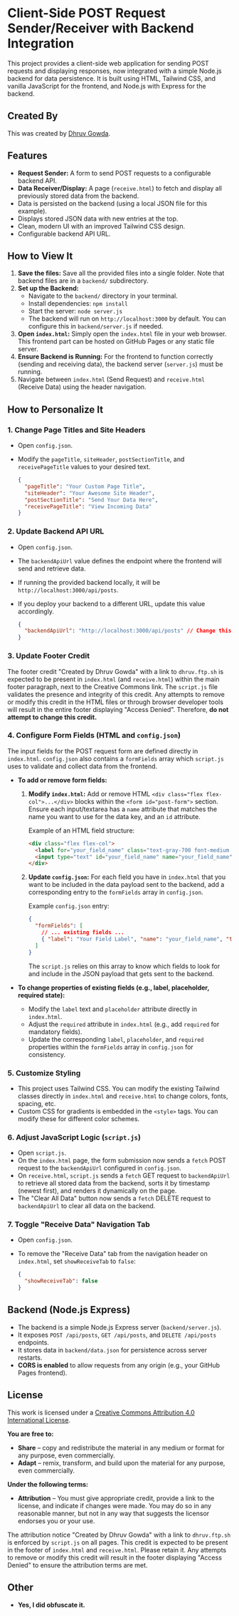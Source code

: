 # Client-Side POST Request Sender/Receiver with Backend Integration

This project provides a client-side web application for sending POST requests and displaying responses, now integrated with a simple Node.js backend for data persistence. It is built using HTML, Tailwind CSS, and vanilla JavaScript for the frontend, and Node.js with Express for the backend.

## Created By

This was created by [Dhruv Gowda](dhruv.ftp.sh).

## Features

*   **Request Sender:** A form to send POST requests to a configurable backend API.
*   **Data Receiver/Display:** A page (`receive.html`) to fetch and display all previously stored data from the backend.
*   Data is persisted on the backend (using a local JSON file for this example).
*   Displays stored JSON data with new entries at the top.
*   Clean, modern UI with an improved Tailwind CSS design.
*   Configurable backend API URL.

## How to View It

1.  **Save the files:** Save all the provided files into a single folder. Note that backend files are in a `backend/` subdirectory.
2.  **Set up the Backend:**
    *   Navigate to the `backend/` directory in your terminal.
    *   Install dependencies: `npm install`
    *   Start the server: `node server.js`
    *   The backend will run on `http://localhost:3000` by default. You can configure this in `backend/server.js` if needed.
3.  **Open `index.html`:** Simply open the `index.html` file in your web browser. This frontend part can be hosted on GitHub Pages or any static file server.
4.  **Ensure Backend is Running:** For the frontend to function correctly (sending and receiving data), the backend server (`server.js`) must be running.
5.  Navigate between `index.html` (Send Request) and `receive.html` (Receive Data) using the header navigation.

## How to Personalize It

### 1. Change Page Titles and Site Headers

*   Open `config.json`.
*   Modify the `pageTitle`, `siteHeader`, `postSectionTitle`, and `receivePageTitle` values to your desired text.

    ```json
    {
      "pageTitle": "Your Custom Page Title",
      "siteHeader": "Your Awesome Site Header",
      "postSectionTitle": "Send Your Data Here",
      "receivePageTitle": "View Incoming Data"
    }
    ```

### 2. Update Backend API URL

*   Open `config.json`.
*   The `backendApiUrl` value defines the endpoint where the frontend will send and retrieve data.
*   If running the provided backend locally, it will be `http://localhost:3000/api/posts`.
*   If you deploy your backend to a different URL, update this value accordingly.

    ```json
    {
      "backendApiUrl": "http://localhost:3000/api/posts" // Change this if your backend is elsewhere
    }
    ```

### 3. Update Footer Credit

The footer credit "Created by Dhruv Gowda" with a link to `dhruv.ftp.sh` is expected to be present in `index.html` (and `receive.html`) within the main footer paragraph, next to the Creative Commons link. The `script.js` file validates the presence and integrity of this credit. Any attempts to remove or modify this credit in the HTML files or through browser developer tools will result in the entire footer displaying "Access Denied". Therefore, **do not attempt to change this credit.**

### 4. Configure Form Fields (HTML and `config.json`)

The input fields for the POST request form are defined directly in `index.html`. `config.json` also contains a `formFields` array which `script.js` uses to validate and collect data from the frontend.

*   **To add or remove form fields:**
    1.  **Modify `index.html`:** Add or remove HTML `<div class="flex flex-col">...</div>` blocks within the `<form id="post-form">` section. Ensure each input/textarea has a `name` attribute that matches the name you want to use for the data key, and an `id` attribute.

        Example of an HTML field structure:
        ```html
        <div class="flex flex-col">
          <label for="your_field_name" class="text-gray-700 font-medium mb-1">Your Field Label*</label>
          <input type="text" id="your_field_name" name="your_field_name" class="mt-1 p-3 border ..." placeholder="Placeholder text" required>
        </div>
        ```

    2.  **Update `config.json`:** For each field you have in `index.html` that you want to be included in the data payload sent to the backend, add a corresponding entry to the `formFields` array in `config.json`.

        Example `config.json` entry:
        ```json
        {
          "formFields": [
            // ... existing fields ...
            { "label": "Your Field Label", "name": "your_field_name", "type": "text", "placeholder": "Placeholder text", "required": true }
          ]
        }
        ```
        The `script.js` relies on this array to know which fields to look for and include in the JSON payload that gets sent to the backend.

*   **To change properties of existing fields (e.g., label, placeholder, required state):**
    *   Modify the `label` text and `placeholder` attribute directly in `index.html`.
    *   Adjust the `required` attribute in `index.html` (e.g., add `required` for mandatory fields).
    *   Update the corresponding `label`, `placeholder`, and `required` properties within the `formFields` array in `config.json` for consistency.

### 5. Customize Styling

*   This project uses Tailwind CSS. You can modify the existing Tailwind classes directly in `index.html` and `receive.html` to change colors, fonts, spacing, etc.
*   Custom CSS for gradients is embedded in the `<style>` tags. You can modify these for different color schemes.

### 6. Adjust JavaScript Logic (`script.js`)

*   Open `script.js`.
*   On the `index.html` page, the form submission now sends a `fetch` POST request to the `backendApiUrl` configured in `config.json`.
*   On `receive.html`, `script.js` sends a `fetch` GET request to `backendApiUrl` to retrieve all stored data from the backend, sorts it by timestamp (newest first), and renders it dynamically on the page.
*   The "Clear All Data" button now sends a `fetch` DELETE request to `backendApiUrl` to clear all data on the backend.

### 7. Toggle "Receive Data" Navigation Tab

*   Open `config.json`.
*   To remove the "Receive Data" tab from the navigation header on `index.html`, set `showReceiveTab` to `false`:

    ```json
    {
      "showReceiveTab": false
    }
    ```

## Backend (Node.js Express)

*   The backend is a simple Node.js Express server (`backend/server.js`).
*   It exposes `POST /api/posts`, `GET /api/posts`, and `DELETE /api/posts` endpoints.
*   It stores data in `backend/data.json` for persistence across server restarts.
*   **CORS is enabled** to allow requests from any origin (e.g., your GitHub Pages frontend).

## License

This work is licensed under a [Creative Commons Attribution 4.0 International License](http://creativecommons.org/licenses/by/4.0/?ref=chooser-v1).

**You are free to:**

*   **Share** – copy and redistribute the material in any medium or format for any purpose, even commercially.
*   **Adapt** – remix, transform, and build upon the material for any purpose, even commercially.

**Under the following terms:**

*   **Attribution** – You must give appropriate credit, provide a link to the license, and indicate if changes were made. You may do so in any reasonable manner, but not in any way that suggests the licensor endorses you or your use.

The attribution notice "Created by Dhruv Gowda" with a link to `dhruv.ftp.sh` is enforced by `script.js` on all pages. This credit is expected to be present in the footer of `index.html` and `receive.html`. Please retain it. Any attempts to remove or modify this credit will result in the footer displaying "Access Denied" to ensure the attribution terms are met.


## Other

* **Yes, I did obfuscate it.**
